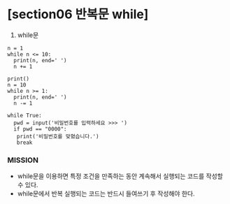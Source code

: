 # [section06 반복문 while]

01. while문
```
n = 1
while n <= 10:
  print(n, end=' ')
  n += 1
```
```
print()
n = 10
while n >= 1:
  print(n, end=' ')
  n -= 1
```
```
while True:
  pwd = input('비밀번호를 입력하세요 >>> ')
  if pwd == "0000":
   print('비밀번호를 맞혔습니다.')
   break
```
### MISSION ###
- while문을 이용하면 특정 조건을 만족하는 동안 계속해서 실행되는 코드를 작성할 수 있다.
- while문에서 반복 실행되는 코드는 반드시 들여쓰기 후 작성해야 한다.
